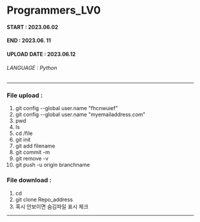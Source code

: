 # Programmers_LV0
#### START : 2023.06.02
#### END : 2023.06. 11
#### UPLOAD DATE : 2023.06.12

###### LANGUAGE : Python

-------------------------------------

### File upload : 
1. git config --global user.name "fhcnwuief"
2. git config --global user.name "myemailaddress.com"
3. pwd  
4. ls
5. cd /file 
6. git init
7. git add filename
8. git commit -m 
9. git remove -v
10. git push -u origin branchname

### File download :
1. cd
2. git clone Repo_address
3. 혹시 안보이면 숨김파일 표시 체크


-----------------------------------
